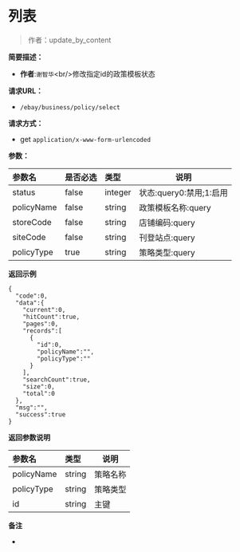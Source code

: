# 列表

> 作者：update_by_content

**简要描述：** 

- **作者**:`谢智华`&lt;br/&gt;修改指定id的政策模板状态

**请求URL：** 
- ` /ebay/business/policy/select `
  
**请求方式：**
- get `application/x-www-form-urlencoded` 

**参数：** 

|参数名|是否必选|类型|说明|
|:----    |:---|:----- |-----   |
|status |false  |integer |状态:query0:禁用;1:启用 |
|policyName |false  |string |政策模板名称:query |
|storeCode |false  |string |店铺编码:query |
|siteCode |false  |string |刊登站点:query |
|policyType |true  |string |策略类型:query |

 **返回示例**

``` 
{
  "code":0,
  "data":{
    "current":0,
    "hitCount":true,
    "pages":0,
    "records":[
      {
        "id":0,
        "policyName":"",
        "policyType":""
      }
    ],
    "searchCount":true,
    "size":0,
    "total":0
  },
  "msg":"",
  "success":true
}
```

 **返回参数说明** 

|参数名|类型|说明|
|:-----  |:-----|----- |
|policyName |string  |策略名称
|policyType |string  |策略类型
|id |string  |主键

 **备注** 

-